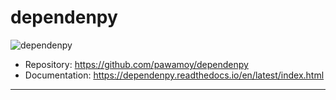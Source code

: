 # dependenpy

![dependenpy](/assets/dependenpy.svg)

- Repository: https://github.com/pawamoy/dependenpy
- Documentation: https://dependenpy.readthedocs.io/en/latest/index.html

---
